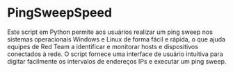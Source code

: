 # PingSweepSpeed

Este script em Python permite aos usuários realizar um ping sweep nos sistemas operacionais Windows e Linux de forma fácil e rápida, o que ajuda equipes de Red Team a identificar e monitorar hosts e dispositivos conectados à rede. O script fornece uma interface de usuário intuitiva para digitar facilmente os intervalos de endereços IPs e executar um ping sweep.
